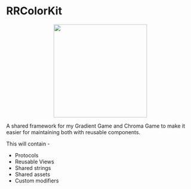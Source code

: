 # RRColorKit

<p align="center">
  <img width="250" height="250" src="https://github.com/rudrankriyam/RRColorKit/blob/main/RRColorKitIcon.png">
</p>

A shared framework for my Gradient Game and Chroma Game to make it easier for maintaining both with reusable components.

This will contain -

- Protocols 
- Reusable Views
- Shared strings
- Shared assets
- Custom modifiers
